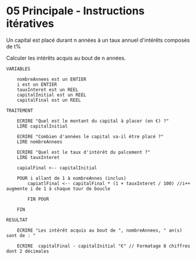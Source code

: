 # 05 Principale - Instructions itératives

Un capital est placé durant n années à un taux annuel d'intérêts composés de t%

Calculer les intérêts acquis au bout de n années.

```
VARIABLES

	nombreAnnees est un ENTIER
	i est un ENTIER
	tauxInteret est un REEL
	capitalInitial est un REEL
	capitalFinal est un REEL
	
TRAITEMENT

	ECRIRE "Quel est le montant du capital à placer (en €) ?"
	LIRE capitalInitial
	
	ECRIRE "Combien d'années le capital va-il être placé ?"
	LIRE nombreAnnees
	
	ECRIRE "Quel est le taux d'intérêt du palcement ?"
	LIRE tauxInteret
	
	capialFinal <-- capitalInitial
	
	POUR i allant de 1 à nombreAnnes (inclus)
		capiatlFinal <-- capitalFinal * (1 + tauxInteret / 100) //i++ augmente i de 1 à chaque tour de boucle
		
		FIN POUR
	
	FIN
		
RESULTAT 

	ECRIRE "Les intérêt acquis au bout de ", nombreAnnees, " an(s) sont de : "
	
	ECRIRE  capitalFinal - capitalInitial "€" // Formatage 8 chiffres dont 2 décimales
	
	
	




```
